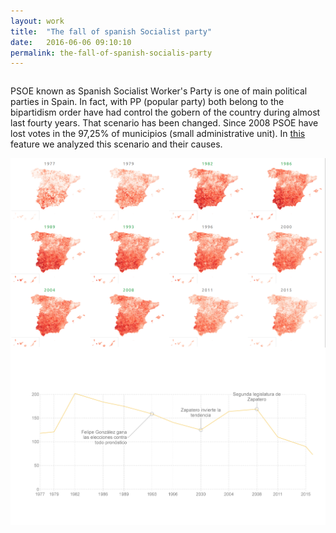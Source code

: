 ```yaml
---
layout: work
title:  "The fall of spanish Socialist party"
date:   2016-06-06 09:10:10
permalink: the-fall-of-spanish-socialis-party
---
```


<div class="row">
  <div class="twelve columns">
    <p>PSOE known as Spanish Socialist Worker's Party is one of main political parties in Spain. In fact, with PP (popular party) both belong to the bipartidism order have had control the gobern of the country during almost last fourty years. That scenario has been changed. Since 2008 PSOE have lost votes in the 97,25% of municipios (small administrative unit). In <a href="http://datos.elespanol.com/elecciones-generales/psoe-pierde-votos-en-97-por-ciento-municipios/">this </a> feature we analyzed this scenario and their causes.
    </p>
  </div>
  <div class="twelve columns">
  <img src="/img/psoe.png" class="img-responsive img" alt="front-page" style="width: 100%;"/>
  </div>
  <div class="twelve columns">
  <img src="/img/evolucion-escanos.jpg" class="img-responsive img" alt="maps" style="width: 100%;"/>
  </div>
</div>
